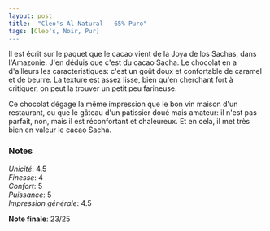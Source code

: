 ```yaml
---
layout: post
title:  "Cleo's Al Natural - 65% Puro"
tags: [Cleo's, Noir, Pur] 
---
```


Il est écrit sur le paquet que le cacao vient de la Joya de los Sachas, dans l'Amazonie. J'en déduis que c'est du cacao Sacha. Le chocolat en a d'ailleurs les caracteristiques: c'est un goût doux et confortable de caramel et de beurre. La texture est assez lisse, bien qu'en cherchant fort à critiquer, on peut la trouver un petit peu farineuse.

Ce chocolat dégage la même impression que le bon vin maison d'un restaurant, ou que le gâteau d'un patissier doué mais amateur: il n'est pas parfait, non, mais il est réconfortant et chaleureux. Et en cela, il met très bien en valeur le cacao Sacha.    

### Notes

_Unicité_: 4.5  
_Finesse_: 4  
_Confort_: 5  
_Puissance_: 5  
_Impression générale_: 4.5

**Note finale**: 23/25